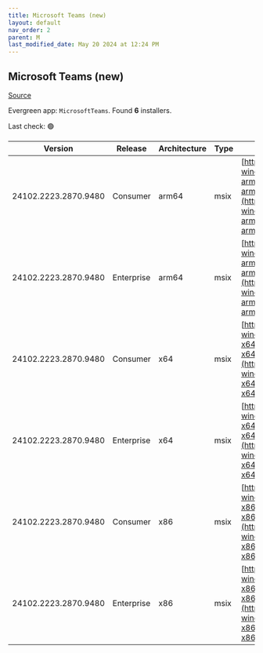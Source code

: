 ```yaml
---
title: Microsoft Teams (new)
layout: default
nav_order: 2
parent: M
last_modified_date: May 20 2024 at 12:24 PM
---
```


## Microsoft Teams (new)

[Source](https://www.microsoft.com/teams)

Evergreen app: `MicrosoftTeams`. Found **6** installers.

Last check: 🟢

| Version              | Release    | Architecture | Type | URI                                                                                                                                                                                                                          |
| -------------------- | ---------- | ------------ | ---- | ---------------------------------------------------------------------------------------------------------------------------------------------------------------------------------------------------------------------------- |
| 24102.2223.2870.9480 | Consumer   | arm64        | msix | [https://statics.teams.cdn.office.net/production-windows-arm64/24102.2223.2870.9480/MicrosoftTeams-arm64.msix](https://statics.teams.cdn.office.net/production-windows-arm64/24102.2223.2870.9480/MicrosoftTeams-arm64.msix) |
| 24102.2223.2870.9480 | Enterprise | arm64        | msix | [https://statics.teams.cdn.office.net/production-windows-arm64/24102.2223.2870.9480/MSTeams-arm64.msix](https://statics.teams.cdn.office.net/production-windows-arm64/24102.2223.2870.9480/MSTeams-arm64.msix)               |
| 24102.2223.2870.9480 | Consumer   | x64          | msix | [https://statics.teams.cdn.office.net/production-windows-x64/24102.2223.2870.9480/MicrosoftTeams-x64.msix](https://statics.teams.cdn.office.net/production-windows-x64/24102.2223.2870.9480/MicrosoftTeams-x64.msix)         |
| 24102.2223.2870.9480 | Enterprise | x64          | msix | [https://statics.teams.cdn.office.net/production-windows-x64/24102.2223.2870.9480/MSTeams-x64.msix](https://statics.teams.cdn.office.net/production-windows-x64/24102.2223.2870.9480/MSTeams-x64.msix)                       |
| 24102.2223.2870.9480 | Consumer   | x86          | msix | [https://statics.teams.cdn.office.net/production-windows-x86/24102.2223.2870.9480/MicrosoftTeams-x86.msix](https://statics.teams.cdn.office.net/production-windows-x86/24102.2223.2870.9480/MicrosoftTeams-x86.msix)         |
| 24102.2223.2870.9480 | Enterprise | x86          | msix | [https://statics.teams.cdn.office.net/production-windows-x86/24102.2223.2870.9480/MSTeams-x86.msix](https://statics.teams.cdn.office.net/production-windows-x86/24102.2223.2870.9480/MSTeams-x86.msix)                       |
